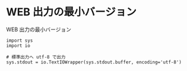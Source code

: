 # WEB 出力の最小バージョン
WEB 出力の最小バージョン
```
import sys
import io

# 標準出力へ utf-8 で出力
sys.stdout = io.TextIOWrapper(sys.stdout.buffer, encoding='utf-8')
```

